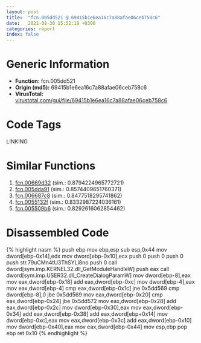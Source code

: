 ```yaml
---
layout: post
title:  "fcn.005dd521 @ 69415b1e6ea16c7a88afae06ceb758c6"
date:   2021-08-30 15:52:19 +0300
categories: report
index: false
---
```


# Generic Information
- **Function:** fcn.005dd521
- **Origin (md5):** 69415b1e6ea16c7a88afae06ceb758c6
- **VirusTotal:** [virustotal.com/gui/file/69415b1e6ea16c7a88afae06ceb758c6][virustotal_ref]

# Code Tags
<span class="tag" id="LINKING">LINKING</span>


# Similar Functions

1. [fcn.00669d32][similar_1_ref] (sim.: 0.8794224965772721)
2. [fcn.005dda91][similar_2_ref] (sim.: 0.8574409651760371)
3. [fcn.006687c8][similar_3_ref] (sim.: 0.8477518295741862)
4. [fcn.0055132f][similar_4_ref] (sim.: 0.8332987224036161)
5. [fcn.005509b6][similar_5_ref] (sim.: 0.8292616062854462)


# Disassembled Code

{% highlight nasm %}
push ebp
mov ebp,esp
sub esp,0x44
mov dword[ebp-0x14],edx
mov dword[ebp-0x10],ecx
push 0
push 0
push 0
push str.79uCMn4tU3ThSYLi8no
push 0
call dword[sym.imp.KERNEL32.dll_GetModuleHandleW]
push eax
call dword[sym.imp.USER32.dll_CreateDialogParamW]
mov dword[ebp-8],eax
mov eax,dword[ebp-0x18]
add eax,dword[ebp-0xc]
mov dword[ebp-4],eax
mov eax,dword[ebp-4]
cmp eax,dword[ebp-0x1c]
jne 0x5dd569
cmp dword[ebp-8],0
jbe 0x5dd569
mov eax,dword[ebp-0x20]
cmp eax,dword[ebp-0x24]
jbe 0x5dd572
mov eax,dword[ebp-0x28]
add eax,dword[ebp-0x2c]
mov dword[ebp-0x30],eax
mov eax,dword[ebp-0x34]
add eax,dword[ebp-0x38]
add eax,dword[ebp+0x14]
mov dword[ebp-0xc],eax
mov eax,dword[ebp-0x3c]
add eax,dword[ebp-0x10]
mov dword[ebp-0x40],eax
mov eax,dword[ebp-0x44]
mov esp,ebp
pop ebp
ret 0x10
{% endhighlight %}


[similar_1_ref]: /report/fcn.00669d32@e9229cc473a58c8bbd38371810f2aa0f
[similar_2_ref]: /report/fcn.005dda91@69415b1e6ea16c7a88afae06ceb758c6
[similar_3_ref]: /report/fcn.006687c8@e9229cc473a58c8bbd38371810f2aa0f
[similar_4_ref]: /report/fcn.0055132f@8bd41b732eefb1ee271fb434070dd021
[similar_5_ref]: /report/fcn.005509b6@8bd41b732eefb1ee271fb434070dd021
[virustotal_ref]: https://www.virustotal.com/gui/file/69415b1e6ea16c7a88afae06ceb758c6